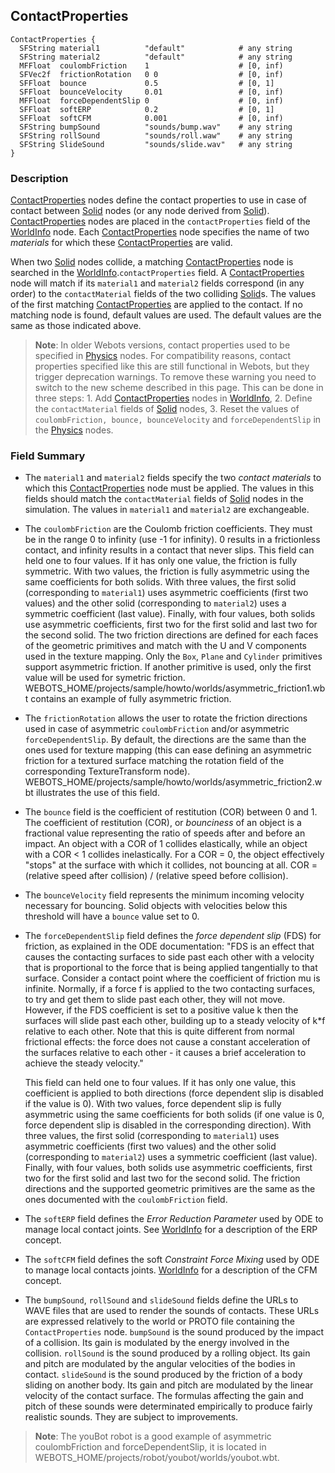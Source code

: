 ## ContactProperties

```
ContactProperties {
  SFString material1          "default"            # any string
  SFString material2          "default"            # any string
  MFFloat  coulombFriction    1                    # [0, inf)
  SFVec2f  frictionRotation   0 0                  # [0, inf) 
  SFFloat  bounce             0.5                  # [0, 1]
  SFFloat  bounceVelocity     0.01                 # [0, inf)
  MFFloat  forceDependentSlip 0                    # [0, inf)
  SFFloat  softERP            0.2                  # [0, 1]
  SFFloat  softCFM            0.001                # [0, inf)
  SFString bumpSound          "sounds/bump.wav"    # any string
  SFString rollSound          "sounds/roll.waw"    # any string
  SFString SlideSound         "sounds/slide.wav"   # any string
}
```

### Description

[ContactProperties](#contactproperties) nodes define the contact properties to use in case of contact between [Solid](solid.md) nodes (or any node derived from [Solid](solid.md)).
[ContactProperties](#contactproperties) nodes are placed in the `contactProperties` field of the [WorldInfo](worldinfo.md) node.
Each [ContactProperties](#contactproperties) node specifies the name of two *materials* for which these [ContactProperties](#contactproperties) are valid.

When two [Solid](solid.md) nodes collide, a matching [ContactProperties](#contactproperties) node is searched in the [WorldInfo](worldinfo.md).`contactProperties` field.
A [ContactProperties](#contactproperties) node will match if its `material1` and `material2` fields correspond (in any order) to the `contactMaterial` fields of the two colliding [Solid](solid.md)s.
The values of the first matching [ContactProperties](#contactproperties) are applied to the contact.
If no matching node is found, default values are used.
The default values are the same as those indicated above.

> **Note**: In older Webots versions, contact properties used to be specified in [Physics](physics.md) nodes.
For compatibility reasons, contact properties specified like this are still functional in Webots, but they trigger deprecation warnings.
To remove these warning you need to switch to the new scheme described in this page.
This can be done in three steps: 1.
Add [ContactProperties](#contactproperties) nodes in [WorldInfo](worldinfo.md), 2.
Define the `contactMaterial` fields of [Solid](solid.md) nodes, 3.
Reset the values of `coulombFriction, bounce, bounceVelocity` and `forceDependentSlip` in the [Physics](physics.md) nodes.

### Field Summary

- The `material1` and `material2` fields specify the two *contact materials* to
which this [ContactProperties](#contactproperties) node must be applied. The
values in this fields should match the `contactMaterial` fields of
[Solid](solid.md) nodes in the simulation. The values in `material1` and
`material2` are exchangeable.

- The `coulombFriction` are the Coulomb friction coefficients. They must be in the
range 0 to infinity (use -1 for infinity). 0 results in a frictionless contact,
and infinity results in a contact that never slips. This field can held one to
four values. If it has only one value, the friction is fully symmetric. With two
values, the friction is fully asymmetric using the same coefficients for both
solids. With three values, the first solid (corresponding to `material1`) uses
asymmetric coefficients (first two values) and the other solid (corresponding to
`material2`) uses a symmetric coefficient (last value). Finally, with four
values, both solids use asymmetric coefficients, first two for the first solid
and last two for the second solid. The two friction directions are defined for
each faces of the geometric primitives and match with the U and V components
used in the texture mapping. Only the `Box`, `Plane` and `Cylinder` primitives
support asymmetric friction. If another primitive is used, only the first value
will be used for symetric friction.
WEBOTS\_HOME/projects/sample/howto/worlds/asymmetric\_friction1.wbt contains an
example of fully asymmetric friction.

- The `frictionRotation` allows the user to rotate the friction directions used in
case of asymmetric `coulombFriction` and/or asymmetric `forceDependentSlip`. By
default, the directions are the same than the ones used for texture mapping
(this can ease defining an asymmetric friction for a textured surface matching
the rotation field of the corresponding TextureTransform node).
WEBOTS\_HOME/projects/sample/howto/worlds/asymmetric\_friction2.wbt illustrates
the use of this field.

- The `bounce` field is the coefficient of restitution (COR) between 0 and 1. The
coefficient of restitution (COR), or *bounciness* of an object is a fractional
value representing the ratio of speeds after and before an impact. An object
with a COR of 1 collides elastically, while an object with a COR < 1 collides
inelastically. For a COR = 0, the object effectively "stops" at the surface with
which it collides, not bouncing at all. COR = (relative speed after collision) /
(relative speed before collision).

- The `bounceVelocity` field represents the minimum incoming velocity necessary
for bouncing. Solid objects with velocities below this threshold will have a
`bounce` value set to 0.

- The `forceDependentSlip` field defines the *force dependent slip* (FDS) for
friction, as explained in the ODE documentation: "FDS is an effect that causes
the contacting surfaces to side past each other with a velocity that is
proportional to the force that is being applied tangentially to that surface.
Consider a contact point where the coefficient of friction mu is infinite.
Normally, if a force f is applied to the two contacting surfaces, to try and get
them to slide past each other, they will not move. However, if the FDS
coefficient is set to a positive value k then the surfaces will slide past each
other, building up to a steady velocity of k*f relative to each other. Note that
this is quite different from normal frictional effects: the force does not cause
a constant acceleration of the surfaces relative to each other - it causes a
brief acceleration to achieve the steady velocity."

    This field can held one to four values. If it has only one value, this
    coefficient is applied to both directions (force dependent slip is disabled if
    the value is 0). With two values, force dependent slip is fully asymmetric using
    the same coefficients for both solids (if one value is 0, force dependent slip
    is disabled in the corresponding direction). With three values, the first solid
    (corresponding to `material1`) uses asymmetric coefficients (first two values)
    and the other solid (corresponding to `material2`) uses a symmetric coefficient
    (last value). Finally, with four values, both solids use asymmetric
    coefficients, first two for the first solid and last two for the second solid.
    The friction directions and the supported geometric primitives are the same as
    the ones documented with the `coulombFriction` field.

- The `softERP` field defines the *Error Reduction Parameter* used by ODE to
manage local contact joints. See [WorldInfo](worldinfo.md) for a description of
the ERP concept.

- The `softCFM` field defines the soft *Constraint Force Mixing* used by ODE to
manage local contacts joints. [WorldInfo](worldinfo.md) for a description of the
CFM concept.

- The `bumpSound`, `rollSound` and `slideSound` fields define the URLs to WAVE
files that are used to render the sounds of contacts. These URLs are expressed
relatively to the world or PROTO file containing the `ContactProperties` node.
`bumpSound` is the sound produced by the impact of a collision. Its gain is
modulated by the energy involved in the collision. `rollSound` is the sound
produced by a rolling object. Its gain and pitch are modulated by the angular
velocities of the bodies in contact. `slideSound` is the sound produced by the
friction of a body sliding on another body. Its gain and pitch are modulated by
the linear velocity of the contact surface. The formulas affecting the gain and
pitch of these sounds were determinated empirically to produce fairly realistic
sounds. They are subject to improvements.

> **Note**: The youBot robot is a good example of asymmetric coulombFriction and forceDependentSlip, it is located in WEBOTS\_HOME/projects/robot/youbot/worlds/youbot.wbt.
